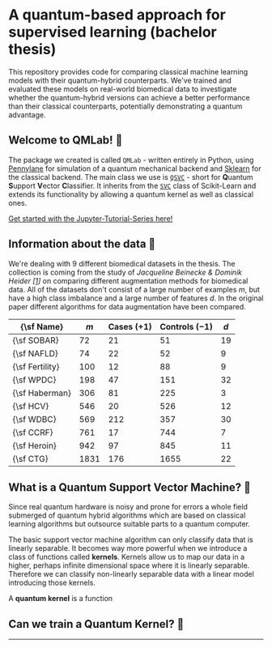 # A quantum-based approach for supervised learning (bachelor thesis) 

This repository provides code for comparing classical machine learning models with their quantum-hybrid counterparts. We've trained and evaluated these models on real-world biomedical data to investigate whether the quantum-hybrid versions can achieve a better performance than their classical counterparts, potentially demonstrating a quantum advantage.

## Welcome to QMLab! 🧪

The package we created is called `QMLab` - written entirely in Python, using [Pennylane](https://github.com/PennyLaneAI/pennylane) for simulation of a quantum mechanical backend and [Sklearn](https://github.com/scikit-learn/scikit-learn) for the classical backend. The main class we use is [`QSVC`]() - short for **Q**uantum **S**upport **V**ector **C**lassifier. It inherits from the [`SVC`](https://github.com/scikit-learn/scikit-learn/blob/main/sklearn/svm/_classes.py#L604) class of Scikit-Learn and extends its functionality by allowing a quantum kernel as well as classical ones.

[Get started with the Jupyter-Tutorial-Series here!](./tutorials/01_classical_kernel_methods.ipynb)

## Information about the data 🧬

We're dealing with 9 different biomedical datasets in the thesis. The collection is coming from the study of <cite>Jacqueline Beinecke & Dominik Heider [[1]]</cite> on comparing different augmentation methods for biomedical
data.
All of the datasets don't consist of a large number of examples $m$, but have a high class imbalance and 
a large number of features $d$. 
In the original paper different algorithms for data augmentation have been compared.

| {\sf Name}      | $m$  | Cases $(+1)$ | Controls $(-1)$ | $d$|
|-----------------|------|--------------|-----------------|----|                 
| {\sf SOBAR}     | 72   | 21           | 51              | 19 |
| {\sf NAFLD}     | 74   | 22           | 52              | 9  |
| {\sf Fertility} | 100  | 12           | 88              | 9  |
| {\sf WPDC}      | 198  | 47           | 151             | 32 |
| {\sf Haberman}  | 306  | 81           | 225             | 3  |
| {\sf HCV}       | 546  | 20           | 526             | 12 |
| {\sf WDBC}      | 569  | 212          | 357             | 30 |
| {\sf CCRF}      | 761  | 17           | 744             | 7  |
| {\sf Heroin}    | 942  | 97           | 845             | 11 |
| {\sf CTG}       | 1831 | 176          | 1655            | 22 |

## What is a Quantum Support Vector Machine? 🤔

Since real quantum hardware is noisy and prone for errors a whole field submerged of quantum hybrid algorithms 
which are based on classical learning algorithms but outsource suitable parts to a quantum computer.

The basic support vector machine algorithm can only classify data that is linearly separable. 
It becomes way more powerful when we introduce a class of functions called **kernels**. 
Kernels allow us to map our data in a higher, perhaps infinite dimensional space where it is linearly separable. 
Therefore we can classify non-linearly separable data with a linear model introducing those kernels.

A **quantum kernel** is a function



## Can we train a Quantum Kernel? 🤨

---
[1]: https://biodatamining.biomedcentral.com/articles/10.1186/s13040-021-00283-6#Tab1